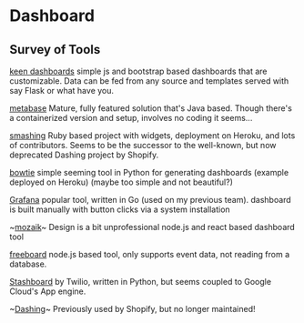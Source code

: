 # Dashboard

## Survey of Tools

[keen dashboards](https://github.com/keen/dashboards)
simple js and bootstrap based dashboards that are customizable. 
Data can be fed from any source and templates served with say Flask or 
what have you.

[metabase](https://metabase.com/)
Mature, fully featured solution that's Java based. Though there's a containerized version and setup, involves no coding it seems...

[smashing](https://github.com/Smashing/smashing)
Ruby based project with widgets, deployment on Heroku, and lots of contributors.
Seems to be the successor to the well-known, but now deprecated Dashing project by Shopify.

[bowtie](https://github.com/jwkvam/bowtie)
simple seeming tool in Python for generating dashboards (example deployed on Heroku)
(maybe too simple and not beautiful?)

[Grafana](https://grafana.com/)
popular tool, written in Go (used on my previous team). 
dashboard is built manually with button clicks via a system installation

~[mozaik](https://github.com/plouc/mozaik)~
Design is a bit unprofessional
node.js and react based dashboard tool

[freeboard](https://github.com/Freeboard/freeboard)
node.js based tool, only supports event data, not reading from a database.

[Stashboard](http://www.stashboard.org/)
by Twilio, written in Python, but seems coupled to Google Cloud's App engine.


~[Dashing](https://github.com/Shopify/dashing)~
Previously used by Shopify, but no longer maintained!
